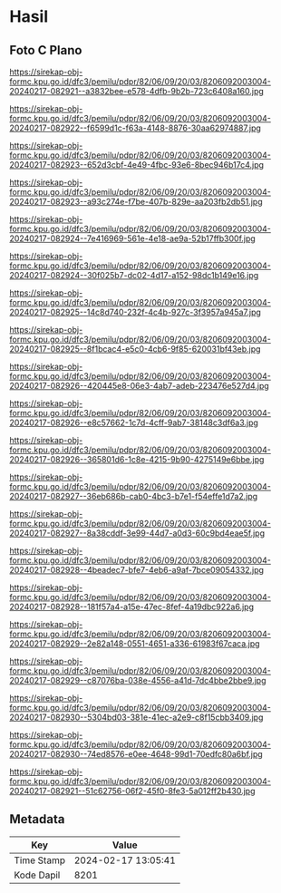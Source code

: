 # Hasil

## Foto C Plano

https://sirekap-obj-formc.kpu.go.id/dfc3/pemilu/pdpr/82/06/09/20/03/8206092003004-20240217-082921--a3832bee-e578-4dfb-9b2b-723c6408a160.jpg

https://sirekap-obj-formc.kpu.go.id/dfc3/pemilu/pdpr/82/06/09/20/03/8206092003004-20240217-082922--f6599d1c-f63a-4148-8876-30aa62974887.jpg

https://sirekap-obj-formc.kpu.go.id/dfc3/pemilu/pdpr/82/06/09/20/03/8206092003004-20240217-082923--652d3cbf-4e49-4fbc-93e6-8bec946b17c4.jpg

https://sirekap-obj-formc.kpu.go.id/dfc3/pemilu/pdpr/82/06/09/20/03/8206092003004-20240217-082923--a93c274e-f7be-407b-829e-aa203fb2db51.jpg

https://sirekap-obj-formc.kpu.go.id/dfc3/pemilu/pdpr/82/06/09/20/03/8206092003004-20240217-082924--7e416969-561e-4e18-ae9a-52b17ffb300f.jpg

https://sirekap-obj-formc.kpu.go.id/dfc3/pemilu/pdpr/82/06/09/20/03/8206092003004-20240217-082924--30f025b7-dc02-4d17-a152-98dc1b149e16.jpg

https://sirekap-obj-formc.kpu.go.id/dfc3/pemilu/pdpr/82/06/09/20/03/8206092003004-20240217-082925--14c8d740-232f-4c4b-927c-3f3957a945a7.jpg

https://sirekap-obj-formc.kpu.go.id/dfc3/pemilu/pdpr/82/06/09/20/03/8206092003004-20240217-082925--8f1bcac4-e5c0-4cb6-9f85-620031bf43eb.jpg

https://sirekap-obj-formc.kpu.go.id/dfc3/pemilu/pdpr/82/06/09/20/03/8206092003004-20240217-082926--420445e8-06e3-4ab7-adeb-223476e527d4.jpg

https://sirekap-obj-formc.kpu.go.id/dfc3/pemilu/pdpr/82/06/09/20/03/8206092003004-20240217-082926--e8c57662-1c7d-4cff-9ab7-38148c3df6a3.jpg

https://sirekap-obj-formc.kpu.go.id/dfc3/pemilu/pdpr/82/06/09/20/03/8206092003004-20240217-082926--365801d6-1c8e-4215-9b90-4275149e6bbe.jpg

https://sirekap-obj-formc.kpu.go.id/dfc3/pemilu/pdpr/82/06/09/20/03/8206092003004-20240217-082927--36eb686b-cab0-4bc3-b7e1-f54effe1d7a2.jpg

https://sirekap-obj-formc.kpu.go.id/dfc3/pemilu/pdpr/82/06/09/20/03/8206092003004-20240217-082927--8a38cddf-3e99-44d7-a0d3-60c9bd4eae5f.jpg

https://sirekap-obj-formc.kpu.go.id/dfc3/pemilu/pdpr/82/06/09/20/03/8206092003004-20240217-082928--4beadec7-bfe7-4eb6-a9af-7bce09054332.jpg

https://sirekap-obj-formc.kpu.go.id/dfc3/pemilu/pdpr/82/06/09/20/03/8206092003004-20240217-082928--181f57a4-a15e-47ec-8fef-4a19dbc922a6.jpg

https://sirekap-obj-formc.kpu.go.id/dfc3/pemilu/pdpr/82/06/09/20/03/8206092003004-20240217-082929--2e82a148-0551-4651-a336-61983f67caca.jpg

https://sirekap-obj-formc.kpu.go.id/dfc3/pemilu/pdpr/82/06/09/20/03/8206092003004-20240217-082929--c87076ba-038e-4556-a41d-7dc4bbe2bbe9.jpg

https://sirekap-obj-formc.kpu.go.id/dfc3/pemilu/pdpr/82/06/09/20/03/8206092003004-20240217-082930--5304bd03-381e-41ec-a2e9-c8f15cbb3409.jpg

https://sirekap-obj-formc.kpu.go.id/dfc3/pemilu/pdpr/82/06/09/20/03/8206092003004-20240217-082930--74ed8576-e0ee-4648-99d1-70edfc80a6bf.jpg

https://sirekap-obj-formc.kpu.go.id/dfc3/pemilu/pdpr/82/06/09/20/03/8206092003004-20240217-082921--51c62756-06f2-45f0-8fe3-5a012ff2b430.jpg


## Metadata

| Key        | Value               |
| ---------- | ------------------- |
| Time Stamp | 2024-02-17 13:05:41 |
| Kode Dapil | 8201                |



